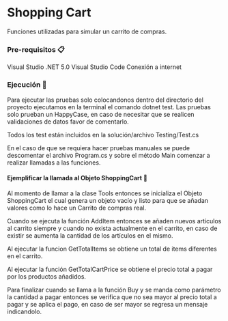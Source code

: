 # Shopping Cart

Funciones utilizadas para simular un carrito de compras.

### Pre-requisitos 📋

Visual Studio
.NET 5.0
Visual Studio Code
Conexión a internet

### Ejecución 🔧

Para ejecutar las pruebas solo colocandonos dentro del directorio del proyecto ejecutamos en la terminal
el comando dotnet test. Las pruebas solo prueban un HappyCase, en caso de necesitar que se realicen
validaciones de datos favor de comentarlo.

Todos los test están incluidos en la solución/archivo Testing/Test.cs

En el caso de que se requiera hacer pruebas manuales se puede descomentar el archivo Program.cs
y sobre el método Main comenzar a realizar llamadas a las funciones.

#### Ejemplificar la llamada al Objeto ShoppingCart 🔧
Al momento de llamar a la clase Tools entonces se inicializa el Objeto ShoppingCart el cual genera un objeto vacío 
y listo para que se añadan valores como lo hace un Carrito de compras real.

Cuando se ejecuta la función AddItem entonces se añaden nuevos artículos al carrito siempre y cuando no exista
actualmente en el carrito, en caso de existir se aumenta la cantidad de los artículos en el mismo.

Al ejecutar la funcion GetTotalItems se obtiene un total de items diferentes en el carrito.

Al ejecutar la función GetTotalCartPrice se obtiene el precio total a pagar por los productos añadidos.

Para finalizar cuando se llama a la función Buy y se manda como parámetro la cantidad a pagar entonces se verifica
que no sea mayor al precio total a pagar y se aplica el pago, en caso de ser mayor se regresa un mensaje indicandolo.


